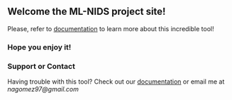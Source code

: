 ## Welcome the ML-NIDS project site!

Please, refer to [documentation](https://nagomez97.github.io/ML-NIDS/documentation) to learn more about this incredible tool!



### Hope you enjoy it!


### Support or Contact

Having trouble with this tool? Check out our [documentation](https://nagomez97.github.io/ML-NIDS/documentation) or email me at _nagomez97@gmail.com_
